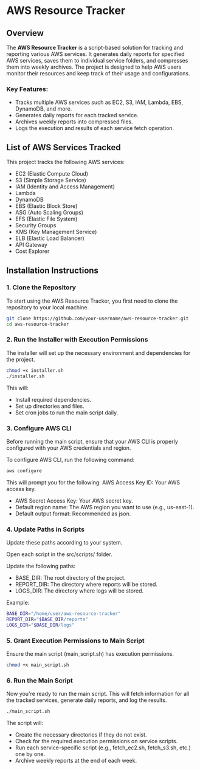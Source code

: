 # AWS Resource Tracker

## Overview

The **AWS Resource Tracker** is a script-based solution for tracking and reporting various AWS services. It generates daily reports for specified AWS services, saves them to individual service folders, and compresses them into weekly archives. The project is designed to help AWS users monitor their resources and keep track of their usage and configurations.

### Key Features:

- Tracks multiple AWS services such as EC2, S3, IAM, Lambda, EBS, DynamoDB, and more.
- Generates daily reports for each tracked service.
- Archives weekly reports into compressed files.
- Logs the execution and results of each service fetch operation.

## List of AWS Services Tracked

This project tracks the following AWS services:

- EC2 (Elastic Compute Cloud)
- S3 (Simple Storage Service)
- IAM (Identity and Access Management)
- Lambda
- DynamoDB
- EBS (Elastic Block Store)
- ASG (Auto Scaling Groups)
- EFS (Elastic File System)
- Security Groups
- KMS (Key Management Service)
- ELB (Elastic Load Balancer)
- API Gateway
- Cost Explorer

## Installation Instructions

### 1. Clone the Repository

To start using the AWS Resource Tracker, you first need to clone the repository to your local machine.

```bash
git clone https://github.com/your-username/aws-resource-tracker.git
cd aws-resource-tracker
```
### 2. Run the Installer with Execution Permissions 
The installer will set up the necessary environment and dependencies for the project.

```bash
chmod +x installer.sh
./installer.sh
```
This will:

- Install required dependencies.
- Set up directories and files.
- Set cron jobs to run the main script daily.

### 3. Configure AWS CLI

Before running the main script, ensure that your AWS CLI is properly configured with your AWS credentials and region.

To configure AWS CLI, run the following command:

```bash
aws configure
```
This will prompt you for the following:
AWS Access Key ID: Your AWS access key.

- AWS Secret Access Key: Your AWS secret key.
- Default region name: The AWS region you want to use (e.g., us-east-1).
- Default output format: Recommended as json.

### 4. Update Paths in Scripts
Update these paths according to your system.

Open each script in the src/scripts/ folder.

Update the following paths:

- BASE_DIR: The root directory of the project.
- REPORT_DIR: The directory where reports will be stored.
- LOGS_DIR: The directory where logs will be stored.

Example:

```bash
BASE_DIR="/home/user/aws-resource-tracker"
REPORT_DIR="$BASE_DIR/reports"
LOGS_DIR="$BASE_DIR/logs"
```

### 5. Grant Execution Permissions to Main Script
Ensure the main script (main_script.sh) has execution permissions.

```bash
chmod +x main_script.sh
```
### 6. Run the Main Script
Now you're ready to run the main script. This will fetch information for all the tracked services, generate daily reports, and log the results.

```bash
./main_script.sh
```
The script will:

- Create the necessary directories if they do not exist.
- Check for the required execution permissions on service scripts.
- Run each service-specific script (e.g., fetch_ec2.sh, fetch_s3.sh, etc.) one by one.
- Archive weekly reports at the end of each week.
